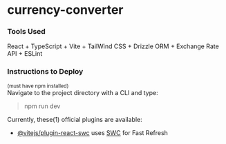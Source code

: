 # currency-converter

### Tools Used
React + TypeScript + Vite + TailWind CSS + Drizzle ORM + Exchange Rate API + ESLint

### Instructions to Deploy
<sup>(must have npm installed)</sup></br>
Navigate to the project directory with a CLI and type:

> npm run dev

Currently, these(1) official plugins are available:

- [@vitejs/plugin-react-swc](https://github.com/vitejs/vite-plugin-react-swc) uses [SWC](https://swc.rs/) for Fast Refresh
